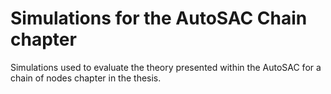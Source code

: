 # Simulations for the AutoSAC Chain chapter

Simulations used to evaluate the theory presented within the AutoSAC
for a chain of nodes chapter in the thesis.

